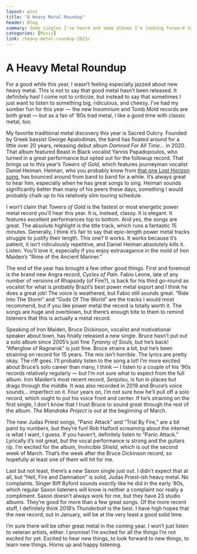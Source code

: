 ```yaml
---
layout: post
title: "A Heavy Metal Roundup"
header: Blog
summary: Some singles I've heard and some albums I'm looking forward to.
categories: [Music]
link: /heavy-metal-roundup-2023/
---
```

# A Heavy Metal Roundup
For a good while this year, I wasn’t feeling especially jazzed about new heavy metal. This is not to say that good metal hasn’t been released. It definitely has! I come not to criticize, but instead to say that sometimes I just want to listen to something big, ridiculous, and cheesy. I’ve had my somber fun for this year — the new Insomnium and Tomb Mold records are both great — but as a fan of ‘80s trad metal, I like a good time with classic metal, too.

My favorite traditional metal discovery this year is Sacred Outcry. Founded by Greek bassist George Apalodimas, the band has floated around for a little over 20 years, releasing debut album *Damned For All Time…* in 2020. That album featured Beast in Black vocalist Yannis Papadopoulos, who turned in a great performance but opted out for the followup record. That brings us to this year’s *Towers of Gold*, which features journeyman vocalist Daniel Heiman. Heiman, who you probably know from [that one Lost Horizon song](https://www.youtube.com/watch?v=Qy1J_i32wTg&pp=ygUXbG9zdCBob3Jpem9uIGhpZ2hsYW5kZXI%3D), has bounced around from band to band for a while. It’s always great to hear him, especially when he has great songs to sing. Heiman sounds significantly better than many of his peers these days, something I would probably chalk up to his relatively slim touring schedule. 

I won’t claim that *Towers of Gold* is the fastest or most energetic power metal record you’ll hear this year. It is, instead, classy. It is elegant. It features excellent performances top to bottom. And yes, the songs are great. The absolute highlight is the title track, which runs a fantastic 15 minutes. Generally, I think it’s fair to say that epic-length power metal tracks struggle to justify their length. This one? It works. It works because it’s patient, it isn’t ridiculously repetitive, and Daniel Heiman absolutely kills it. Listen. You’ll love it, especially if you enjoy extravagance in the mold of Iron Maiden’s “Rime of the Ancient Mariner.”

The end of the year has brought a few other good things. First and foremost is the brand new Angra record, *Cycles of Pain*. Fabio Leone, late of any number of versions of Rhapsody (of Fire?), is back for his third go-round as vocalist for what is probably Brazil’s best power metal export and I think he does a great job! The voice is weathered, but Fabio still sounds great. “Ride Into The Storm” and “Gods Of The World” are the tracks I would most recommend, but if you like power metal the record is totally worth it. The songs are huge and overblown, but there’s enough bite to them to remind listeners that this is actually a metal record. 

Speaking of Iron Maiden, Bruce Dickinson, vocalist and motivational speaker about town, has finally released a new single. Bruce hasn’t put out a solo album since 2005’s just fine *Tyranny of Souls*, but he’s back! “Afterglow of Ragnarok” is just fine. Bruce strains a bit, but he’s been straining on record for 15 years. The mix isn’t horrible. The lyrics are pretty okay. The riff goes. I’ll probably listen to the song a lot! I’m more excited about Bruce’s solo career than many, I think — I listen to a couple of his ‘90s records relatively regularly — but I’m not sure what to expect from the full album. Iron Maiden’s most recent record, *Senjutsu*, is fun in places but drags through the middle. It was also recorded in 2019 and Bruce’s voice sounds… imperfect on it. Four years on, I’m not sure how he’ll pull off a solo record, which ought to put his voice front and center. If he’s straining on the first single, I don’t know that I trust Bruce to sound great through the rest of the album. _The Mandrake Project_ is out at the beginning of March.

The new Judas Priest songs, “Panic Attack” and “Trial By Fire,” are a bit paint by numbers, but they’re fun! Rob Halford screaming about the internet is what I want, I guess. If you haven’t, definitely listen to “Panic Attack.” Lyrically it’s not great, but the vocal performance is strong and the guitars rip. I’m excited for the album, _Invincible Shield_, which is out the second week of March. That’s the week after the Bruce Dickinson record, so hopefully at least one of them will hit for me.

Last but not least, there’s a new Saxon single just out. I didn’t expect that at all, but “Hell, Fire and Damnation” is solid, Judas Priest-ish heavy metal. No complaints. Singer Biff Byford sounds *exactly* like he did in the early ‘80s, which regular Saxon listeners will know is neither a complaint nor really a compliment. Saxon doesn’t always work for me, but they have 23 studio albums. They’re good for more than a few great songs. Of the more recent stuff, I definitely think 2018’s *Thunderbolt*  is the best. I have high hopes that the new record, out in January, will be at the very least a good solid time. 

I’m sure there will be other great metal in the coming year. I won’t just listen to veteran artists, either. I promise! I’m excited for all the things I’m not excited for yet. Excited to hear new things, to look forward to new things, to learn new things. Horns up and happy listening.
